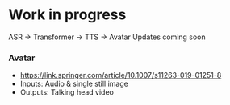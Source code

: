 # Work in progress
ASR -> Transformer -> TTS -> Avatar
Updates coming soon

### Avatar
- https://link.springer.com/article/10.1007/s11263-019-01251-8
- Inputs: Audio & single still image 
- Outputs: Talking head video

